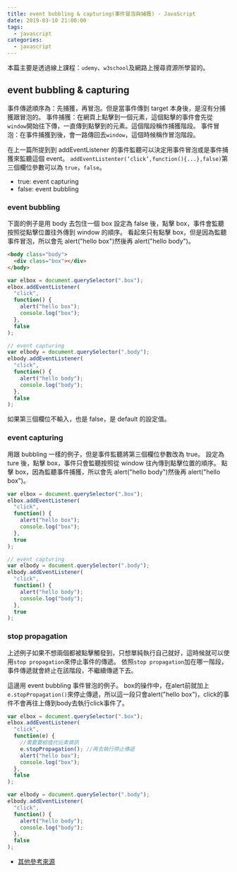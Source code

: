 ```yaml
---
title: event bubbling & capturing(事件冒泡與捕獲) - JavaScript
date: 2019-03-10 21:00:00
tags:
  - javascript
categories:
  - javascript
---
```


本篇主要是透過線上課程：`udemy`、`w3school`及網路上搜尋資源所學習的。
## event bubbling & capturing

事件傳遞順序為：先捕獲，再冒泡。但是當事件傳到 target 本身後，是沒有分捕獲跟冒泡的。
事件捕獲：在網頁上點擊到一個元素，這個點擊的事件會先從`window`開始往下傳，一直傳到點擊到的元素。這個階段稱作捕獲階段。
事件冒泡：在事件捕獲到後，會一路傳回去`window`，這個時候稱作冒泡階段。

在上一篇所提到到 addEventListener 的事件監聽可以決定用事件冒泡或是事件捕獲來監聽這個 event。
`addEventListenter(‘click’,function(){...},false)`第三個欄位參數可以為 `true`，`false`。

- true: event capturing
- false: event bubbling

### event bubbling

下面的例子是用 body 去包住一個 box
設定為 false 後，點擊 box，事件會監聽按照從點擊位置往外傳到 window 的順序。
看起來只有點擊 box，但是因為監聽事件冒泡，所以會先 alert("hello box")然後再 alert("hello body")。

```html
<body class="body">
  <div class="box"></div>
</body>
```

```js
var elbox = document.querySelector(".box");
elbox.addEventListener(
  "click",
  function() {
    alert("hello box");
    console.log("box");
  },
  false
);

// event capturing
var elbody = document.querySelector(".body");
elbody.addEventListener(
  "click",
  function() {
    alert("hello body");
    console.log("body");
  },
  false
);
```

如果第三個欄位不輸入，也是 false，是 default 的設定值。

### event capturing

用跟 bubbling 一樣的例子，但是事件監聽將第三個欄位參數改為 true。
設定為 ture 後，點擊 box，事件只會監聽按照從 window 往內傳到點擊位置的順序。
點擊 box，因為監聽事件捕獲，所以會先 alert("hello body")然後再 alert("hello box")。

```js
var elbox = document.querySelector(".box");
elbox.addEventListener(
  "click",
  function() {
    alert("hello box");
    console.log("box");
  },
  true
);

// event capturing
var elbody = document.querySelector(".body");
elbody.addEventListener(
  "click",
  function() {
    alert("hello body");
    console.log("body");
  },
  true
);
```

### stop propagation

上述例子如果不想兩個都被點擊觸發到，只想單純執行自己就好，這時候就可以使用`stop propagation`來停止事件的傳遞。
依照`stop propagation`加在哪一階段，事件傳遞就會終止在該階段，不繼續傳遞下去。

這邊用 event bubbling 事件冒泡的例子。
box的操作中，在alert前就加上`e.stopPropagation()`來停止傳遞，所以這一段只會alert("hello box")，click的事件不會再往上傳到body去執行click事件了。


```js
var elbox = document.querySelector(".box");
elbox.addEventListener(
  "click",
  function(e) {
    //需要要給值代元素資訊
    e.stopPropagation(); //再去執行停止傳遞
    alert("hello box");
    console.log("box");
  },
  false
);

var elbody = document.querySelector(".body");
elbody.addEventListener(
  "click",
  function() {
    alert("hello body");
    console.log("body");
  },
  false
);
```

- [其他參考來源](https://blog.techbridge.cc/2017/07/15/javascript-event-propagation/)
